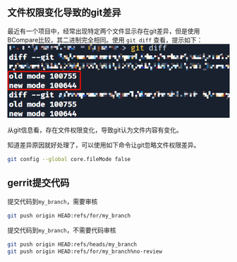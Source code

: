 
## 文件权限变化导致的git差异

最近有一个项目中，经常出现特定两个文件显示存在git差异，但是使用BCompare比较，其二进制完全相同。使用 `git diff` 查看，提示如下：
![](https://raw.githubusercontent.com/tueo/cloudimg/main/img/20240509155417.png)

从git信息看，存在文件权限变化，导致git认为文件内容有变化。

知道差异原因就好处理了，可以使用如下命令让git忽略文件权限差异。

```bash
git config --global core.fileMode false
```

## gerrit提交代码

提交代码到`my_branch`，需要审核

```bash
git push origin HEAD:refs/for/my_branch
```

提交代码到`my_branch`，不需要代码审核

```bash
git push origin HEAD:refs/heads/my_branch
git push origin HEAD:refs/for/my_branch%no-review
```
